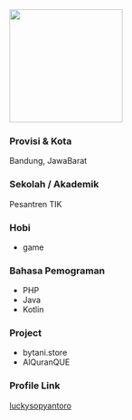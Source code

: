 
<img src="https://avatars1.githubusercontent.com/u/49851856?s=400&u=aaab5ddeae77bf6c41f47765d76261e5632297a2&v=4" width="200" height="200" align="center"/>

### Provisi & Kota

Bandung, JawaBarat

### Sekolah / Akademik

Pesantren TIK

### Hobi

- game

### Bahasa Pemograman

- PHP
- Java
- Kotlin

### Project

- bytani.store
- AlQuranQUE

### Profile Link

[luckysopyantoro](https://github.com/luckysopyantoro)